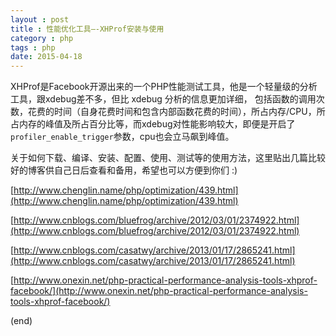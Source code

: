 ```yaml
---
layout : post
title : 性能优化工具–-XHProf安装与使用
category : php
tags : php
date: 2015-04-18
---
```

XHProf是Facebook开源出来的一个PHP性能测试工具，他是一个轻量级的分析工具，跟xdebug差不多，但比 xdebug 分析的信息更加详细， 包括函数的调用次数，花费的时间（自身花费时间和包含内部函数花费的时间），所占内存/CPU，所占内存的峰值及所占百分比等，而xdebug对性能影响较大，即便是开启了`profiler_enable_trigger`参数，cpu也会立马飙到峰值。

<!--more-->

关于如何下载、编译、安装、配置、使用、测试等的使用方法，这里贴出几篇比较好的博客供自己日后查看和备用，希望也可以方便到你们 :)

[http://www.chenglin.name/php/optimization/439.html](http://www.chenglin.name/php/optimization/439.html)

[http://www.cnblogs.com/bluefrog/archive/2012/03/01/2374922.html](http://www.cnblogs.com/bluefrog/archive/2012/03/01/2374922.html)

[http://www.cnblogs.com/casatwy/archive/2013/01/17/2865241.html](http://www.cnblogs.com/casatwy/archive/2013/01/17/2865241.html)

[http://www.onexin.net/php-practical-performance-analysis-tools-xhprof-facebook/](http://www.onexin.net/php-practical-performance-analysis-tools-xhprof-facebook/)

(end)

